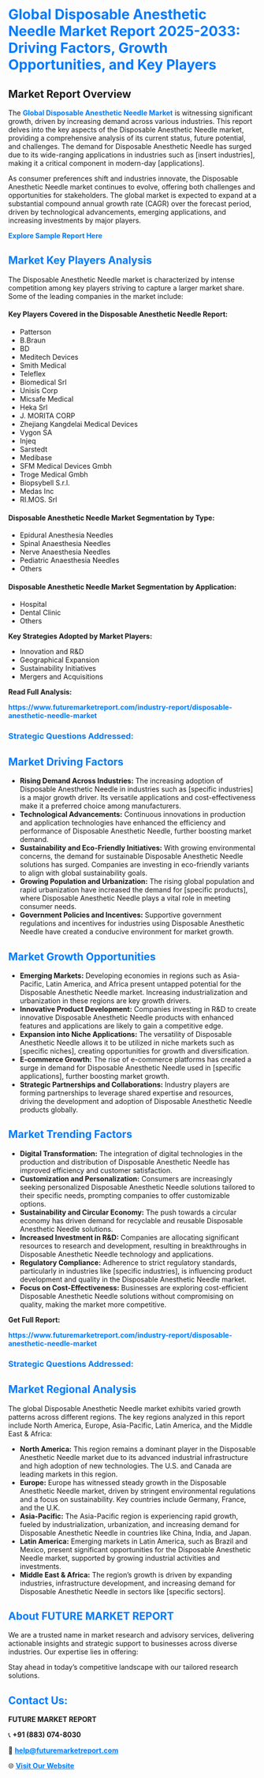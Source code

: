 <h1 style="color: #007BFF;">Global Disposable Anesthetic Needle Market Report 2025-2033: Driving Factors, Growth Opportunities, and Key Players</h1>

<section id="overview">
<h2>Market Report Overview</h2>
<p>The <a href="https://www.futuremarketreport.com/industry-report/disposable-anesthetic-needle-market" style="color: #007BFF; text-decoration: none;"><strong>Global Disposable Anesthetic Needle Market</strong></a> is witnessing significant growth, driven by increasing demand across various industries. This report delves into the key aspects of the Disposable Anesthetic Needle market, providing a comprehensive analysis of its current status, future potential, and challenges. The demand for Disposable Anesthetic Needle has surged due to its wide-ranging applications in industries such as [insert industries], making it a critical component in modern-day [applications].</p>
<p>As consumer preferences shift and industries innovate, the Disposable Anesthetic Needle market continues to evolve, offering both challenges and opportunities for stakeholders. The global market is expected to expand at a substantial compound annual growth rate (CAGR) over the forecast period, driven by technological advancements, emerging applications, and increasing investments by major players.</p>
</section>

<section id="overview">
<p><a href="https://www.futuremarketreport.com/request-sample/reportId=53451" style="color: #007BFF; text-decoration: none;"><strong>Explore Sample Report Here</strong></a></p>
</section>

<section id="key-players">
<h2 style="color: #007BFF;">Market Key Players Analysis</h2>
<p>The Disposable Anesthetic Needle market is characterized by intense competition among key players striving to capture a larger market share. Some of the leading companies in the market include:</p>
<h4>Key Players Covered in the Disposable Anesthetic Needle Report:</h4>
<ul><li>Patterson</li><li>B.Braun</li><li>BD</li><li>Meditech Devices</li><li>Smith Medical</li><li>Teleflex</li><li>Biomedical Srl</li><li>Unisis Corp</li><li>Micsafe Medical</li><li>Heka Srl</li><li>J. MORITA CORP</li><li>Zhejiang Kangdelai Medical Devices</li><li>Vygon SA</li><li>Injeq</li><li>Sarstedt</li><li>Medibase</li><li>SFM Medical Devices Gmbh</li><li>Troge Medical Gmbh</li><li>Biopsybell S.r.l.</li><li>Medas Inc</li><li>RI.MOS. Srl</li></ul>
<h4>Disposable Anesthetic Needle Market Segmentation by Type:</h4>
<ul><li>Epidural Anesthesia Needles</li><li>Spinal Anaesthesia Needles</li><li>Nerve Anaesthesia Needles</li><li>Pediatric Anaesthesia Needles</li><li>Others</li></ul>

<h4>Disposable Anesthetic Needle Market Segmentation by Application:</h4>
<ul><li>Hospital</li><li>Dental Clinic</li><li>Others</li></ul>
<p><strong>Key Strategies Adopted by Market Players:</strong></p>
<ul>
<li>Innovation and R&D</li>
<li>Geographical Expansion</li>
<li>Sustainability Initiatives</li>
<li>Mergers and Acquisitions</li>
</ul>
</section>

<section>
<p><strong>Read Full Analysis: </strong></p><a href="https://www.futuremarketreport.com/industry-report/disposable-anesthetic-needle-market" style="color: #007BFF; text-decoration: none;"><strong>https://www.futuremarketreport.com/industry-report/disposable-anesthetic-needle-market</strong></a>
<h3 style="color: #007BFF;">Strategic Questions Addressed:</h3>
</section>

<section id="driving-factors">
<h2 style="color: #007BFF;">Market Driving Factors</h2>
<ul>
<li><strong>Rising Demand Across Industries:</strong> The increasing adoption of Disposable Anesthetic Needle in industries such as [specific industries] is a major growth driver. Its versatile applications and cost-effectiveness make it a preferred choice among manufacturers.</li>
<li><strong>Technological Advancements:</strong> Continuous innovations in production and application technologies have enhanced the efficiency and performance of Disposable Anesthetic Needle, further boosting market demand.</li>
<li><strong>Sustainability and Eco-Friendly Initiatives:</strong> With growing environmental concerns, the demand for sustainable Disposable Anesthetic Needle solutions has surged. Companies are investing in eco-friendly variants to align with global sustainability goals.</li>
<li><strong>Growing Population and Urbanization:</strong> The rising global population and rapid urbanization have increased the demand for [specific products], where Disposable Anesthetic Needle plays a vital role in meeting consumer needs.</li>
<li><strong>Government Policies and Incentives:</strong> Supportive government regulations and incentives for industries using Disposable Anesthetic Needle have created a conducive environment for market growth.</li>
</ul>
</section>

<section id="growth-opportunities">
<h2 style="color: #007BFF;">Market Growth Opportunities</h2>
<ul>
<li><strong>Emerging Markets:</strong> Developing economies in regions such as Asia-Pacific, Latin America, and Africa present untapped potential for the Disposable Anesthetic Needle market. Increasing industrialization and urbanization in these regions are key growth drivers.</li>
<li><strong>Innovative Product Development:</strong> Companies investing in R&D to create innovative Disposable Anesthetic Needle products with enhanced features and applications are likely to gain a competitive edge.</li>
<li><strong>Expansion into Niche Applications:</strong> The versatility of Disposable Anesthetic Needle allows it to be utilized in niche markets such as [specific niches], creating opportunities for growth and diversification.</li>
<li><strong>E-commerce Growth:</strong> The rise of e-commerce platforms has created a surge in demand for Disposable Anesthetic Needle used in [specific applications], further boosting market growth.</li>
<li><strong>Strategic Partnerships and Collaborations:</strong> Industry players are forming partnerships to leverage shared expertise and resources, driving the development and adoption of Disposable Anesthetic Needle products globally.</li>
</ul>
</section>

<section id="trending-factors">
<h2 style="color: #007BFF;">Market Trending Factors</h2>
<ul>
<li><strong>Digital Transformation:</strong> The integration of digital technologies in the production and distribution of Disposable Anesthetic Needle has improved efficiency and customer satisfaction.</li>
<li><strong>Customization and Personalization:</strong> Consumers are increasingly seeking personalized Disposable Anesthetic Needle solutions tailored to their specific needs, prompting companies to offer customizable options.</li>
<li><strong>Sustainability and Circular Economy:</strong> The push towards a circular economy has driven demand for recyclable and reusable Disposable Anesthetic Needle solutions.</li>
<li><strong>Increased Investment in R&D:</strong> Companies are allocating significant resources to research and development, resulting in breakthroughs in Disposable Anesthetic Needle technology and applications.</li>
<li><strong>Regulatory Compliance:</strong> Adherence to strict regulatory standards, particularly in industries like [specific industries], is influencing product development and quality in the Disposable Anesthetic Needle market.</li>
<li><strong>Focus on Cost-Effectiveness:</strong> Businesses are exploring cost-efficient Disposable Anesthetic Needle solutions without compromising on quality, making the market more competitive.</li>
</ul>
</section>

<section>
<p><strong>Get Full Report: </strong></p><a href="https://www.futuremarketreport.com/industry-report/disposable-anesthetic-needle-market" style="color: #007BFF; text-decoration: none;"><strong>https://www.futuremarketreport.com/industry-report/disposable-anesthetic-needle-market</strong></a>
<h3 style="color: #007BFF;">Strategic Questions Addressed:</h3>
</section>


<section id="regional-analysis">
<h2 style="color: #007BFF;">Market Regional Analysis</h2>
<p>The global Disposable Anesthetic Needle market exhibits varied growth patterns across different regions. The key regions analyzed in this report include North America, Europe, Asia-Pacific, Latin America, and the Middle East & Africa:</p>
<ul>
<li><strong>North America:</strong> This region remains a dominant player in the Disposable Anesthetic Needle market due to its advanced industrial infrastructure and high adoption of new technologies. The U.S. and Canada are leading markets in this region.</li>
<li><strong>Europe:</strong> Europe has witnessed steady growth in the Disposable Anesthetic Needle market, driven by stringent environmental regulations and a focus on sustainability. Key countries include Germany, France, and the U.K.</li>
<li><strong>Asia-Pacific:</strong> The Asia-Pacific region is experiencing rapid growth, fueled by industrialization, urbanization, and increasing demand for Disposable Anesthetic Needle in countries like China, India, and Japan.</li>
<li><strong>Latin America:</strong> Emerging markets in Latin America, such as Brazil and Mexico, present significant opportunities for the Disposable Anesthetic Needle market, supported by growing industrial activities and investments.</li>
<li><strong>Middle East & Africa:</strong> The region’s growth is driven by expanding industries, infrastructure development, and increasing demand for Disposable Anesthetic Needle in sectors like [specific sectors].</li>
</ul>
</section>

<footer>
<h2 style="color: #007BFF;">About FUTURE MARKET REPORT</h2>
<p>We are a trusted name in market research and advisory services, delivering actionable insights and strategic support to businesses across diverse industries. Our expertise lies in offering:</p>

<p>Stay ahead in today’s competitive landscape with our tailored research solutions.</p>

<h2 style="color: #007BFF;">Contact Us:</h2>
<p><strong>FUTURE MARKET REPORT</strong></p>
<p>📞 <strong>+91 (883) 074-8030</strong></p>
<p>📧 <strong><a href="mailto:help@futuremarketreport.com" style="color: #007BFF;">help@futuremarketreport.com</a></strong></p>
<p>🌐 <strong><a href="https://www.futuremarketreport.com/" style="color: #007BFF;">Visit Our Website</a></strong></p>
</footer>